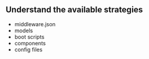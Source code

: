 ## Understand the available strategies

* middleware.json
* models
* boot scripts
* components
* config files


